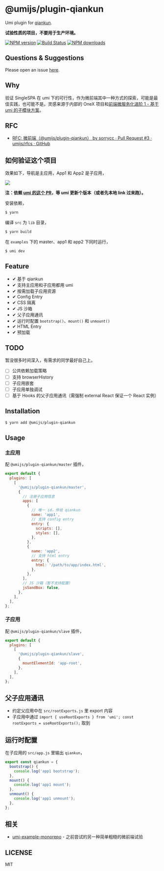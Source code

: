 # @umijs/plugin-qiankun

Umi plugin for [qiankun](https://github.com/umijs/qiankun).

**试验性质的项目，不要用于生产环境。**

[![NPM version](https://img.shields.io/npm/v/@umijs/plugin-qiankun.svg?style=flat)](https://npmjs.org/package/@umijs/plugin-qiankun)
[![Build Status](https://img.shields.io/travis/umijs/umi-plugin-qiankun.svg?style=flat)](https://travis-ci.org/umijs/umi-plugin-qiankun)
[![NPM downloads](http://img.shields.io/npm/dm/@umijs/plugin-qiankun.svg?style=flat)](https://npmjs.org/package/@umijs/plugin-qiankun)

## Questions & Suggestions

Please open an issue [here](https://github.com/umijs/umi/issues?q=is%3Aissue+is%3Aopen+sort%3Aupdated-desc).

## Why

验证 SingleSPA 在 umi 下的可行性，作为微前端其中一种方式的探索，可能是最佳实践，也可能不是。灵感来源于内部的 OneX 项目和[前端微服务化进阶 1 - 基于 umi 的子模块方案](https://alili.tech/archive/9xuojm75d2a/)。

## RFC

- [RFC: 微前端（@umijs/plugin-qiankun） by sorrycc · Pull Request #3 · umijs/rfcs · GitHub](https://github.com/umijs/rfcs/pull/3)

## 如何验证这个项目

效果如下，导航是主应用，App1 和 App2 是子应用，

![](https://cdn.nlark.com/yuque/0/2019/gif/86025/1556528226619-df48c9c3-a5ec-4796-b23d-78f12b46fb68.gif)

**注：依赖 [umi 的这个 PR](https://github.com/umijs/umi/pull/2340)，等 umi 更新个版本（或者先本地 link 过来跑）。**

安装依赖，

```bash
$ yarn
```

编译 `src` 为 `lib` 目录，

```bash
$ yarn build
```

在 `examples` 下的 master、app1 和 app2 下同时运行，

```bash
$ umi dev
```

## Feature

- ✔︎ 基于 qiankun
- ✔︎ 支持主应用和子应用都用 umi
- ✔︎ 按需加载子应用资源
- ✔︎ Config Entry
- ✔︎ CSS 隔离
- ✔ JS 沙箱
- ✔︎ 父子应用通讯
- ✔︎ 运行时配置 `bootstrap()`、`mount()` 和 `unmount()`
- ✔︎ HTML Entry
- ✔ 预加载

## TODO

暂没很多时间深入，有需求的同学最好自己上。

- [ ] 公共依赖加载策略
- [ ] 支持 browserHistory
- [ ] 子应用嵌套
- [ ] 子应用单独调试
- [ ] 基于 Hooks 的父子应用通讯（需强制 external React 保证一个 React 实例）

## Installation

```bash
$ yarn add @umijs/plugin-qiankun
```

## Usage

### 主应用

配 `@umijs/plugin-qiankun/master` 插件，

```js
export default {
  plugins: [
    [
      '@umijs/plugin-qiankun/master',
      {
        // 注册子应用信息
        apps: [
          {
            // 唯一 id，传给 qiankun
            name: 'app1',
            // 支持 config entry
            entry: {
              scripts: [],
              styles: [],
            },
          },
          {
            name: 'app2',
            // 支持 html entry
            entry: {
              html: '/path/to/app/index.html',
            },
          },
        ],
        // JS 沙箱（暂不支持配置）
        jsSandBox: false,
      },
    ],
  ],
};
```

### 子应用

配 `@umijs/plugin-qiankun/slave` 插件，

```js
export default {
  plugins: [
    [
      '@umijs/plugin-qiankun/slave',
      {
        mountElementId: 'app-root',
      },
    ],
  ],
};
```

## 父子应用通讯

- 约定父应用中在 `src/rootExports.js` 里 export 内容
- 子应用中通过 `import { useRootExports } from 'umi'; const rootExports = useRootExports();` 取到

## 运行时配置

在子应用的 `src/app.js` 里输出 `qiankun`，

```js
export const qiankun = {
  bootstrap() {
    console.log('app1 bootstrap');
  },
  mount() {
    console.log('app1 mount');
  },
  unmount() {
    console.log('app1 unmount');
  },
};
```

## 相关

- [umi-example-monorepo](https://github.com/umijs/umi-example-monorepo) - 之前尝试的另一种简单粗糙的微前端试验

## LICENSE

MIT
